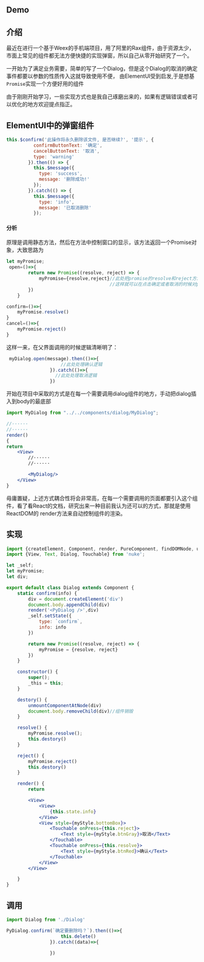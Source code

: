 ## Demo

<Picture src="dialog.jpg" name="组件弹出11" width = "300"/>

## 介绍
最近在进行一个基于Weex的手机端项目，用了阿里的Rax组件，由于资源太少，市面上常见的组件都无法方便快捷的实现弹窗，所以自己从零开始研究了一个。

一开始为了满足业务需要，简单的写了一个Dialog，但是这个Dialog的取消的确定事件都要以参数的性质传入这就导致使用不便，
由ElementUI受到启发,于是想基`Promise`实现一个方便好用的组件
 
 由于刚刚开始学习，一些实现方式也是我自己琢磨出来的，如果有逻辑错误或者可以优化的地方欢迎提点指正。

## ElementUI中的弹窗组件

```jsx harmony
this.$confirm('此操作将永久删除该文件, 是否继续?', '提示', {
          confirmButtonText: '确定',
          cancelButtonText: '取消',
          type: 'warning'
        }).then(() => {
          this.$message({
            type: 'success',
            message: '删除成功!'
          });
        }).catch(() => {
          this.$message({
            type: 'info',
            message: '已取消删除'
          }); 
```

#### 分析
原理是调用静态方法，然后在方法中控制窗口的显示，该方法返回一个Promise对象，大致思路为

```jsx harmony
let myPromise;
 open=()=>{
        return new Promise((resolve, reject) => {
            myPromise={resolve,reject}//此处把promise的resolve和reject方法存到变量中，
                                      //这样就可以在点击确定或者取消的时候对promise做相应的处理
        })
    }
```
```jsx harmony
confirm=()=>{
    myPromise.resolve()
}
cancel=()=>{
    myPromise.reject()
}
```
这样一来，在父界面调用的时候逻辑清晰明了：
```jsx harmony
 myDialog.open(message).then(()=>{
                    //此处处理确认逻辑
                }).catch(()=>{
                  //此处处理取消逻辑
                })
```
开始在项目中采取的方式是在每一个需要调用dialog组件的地方，手动把dialog插入到body的最底部
```jsx harmony
import MyDialog from "../../components/dialog/MyDialog";

//······
//······
render()
{
return
    <View>
        //······
        //······

        <MyDialog/>
    </View>
}
```
毋庸置疑，上述方式耦合性将会非常高，在每一个需要调用的页面都要引入这个组件，看了看React的文档，研究出来一种目前我认为还可以的方式，那就是使用ReactDOM的 render方法来自动控制组件的渲染。

## 实现

```jsx harmony
import {createElement, Component, render, PureComponent, findDOMNode, unmountComponentAtNode} from 'rax';
import {View, Text, Dialog, Touchable} from 'nuke';

let _self;
let myPromise;
let div;

export default class Dialog extends Component {
    static confirm(info) {
        div = document.createElement('div')
        document.body.appendChild(div)
        render('<PyDialog />',div)
        _self.setState({
            type: `confirm`,
            info: info
        })

        return new Promise((resolve, reject) => {
            myPromise = {resolve, reject}
        })
    }

    constructor() {
        super();
        _this = this;
    }

    destory() {
        unmountComponentAtNode(div)
        document.body.removeChild(div)//组件销毁
    }

    resolve() {
        myPromise.resolve();
        this.destory()
    }

    reject() {
        myPromise.reject()
        this.destory()
    }

    render() {
        return

        <View>
            <View>
                {this.state.info}
            </View>
            <View style={myStyle.bottomBox}>
                <Touchable onPress={this.reject}>
                    <Text style={myStyle.btnGray}>取消</Text>
                </Touchable>
                <Touchable onPress={this.resolve}>
                    <Text style={myStyle.btnRed}>确认</Text>
                </Touchable>
            </View>
        </View>

    }
}
```

## 调用
```jsx harmony
import Dialog from './Dialog'

PyDialog.confirm(`确定要删除吗？`).then(()=>{
                    this.delete()
                }).catch((data)=>{
                    
                })
```
